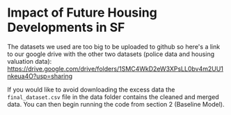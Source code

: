 # Impact of Future Housing Developments in SF
The datasets we used are too big to be uploaded to github so here's a link to our google drive with the other two datasets (police data and housing valuation data): https://drive.google.com/drive/folders/1SMC4WkD2eW3XPsLL0bv4m2UU1nkeua4O?usp=sharing

If you would like to avoid downloading the excess data the `final_dataset.csv` file in the data folder contains the cleaned and merged data. You can then begin running the code from section 2 (Baseline Model).
